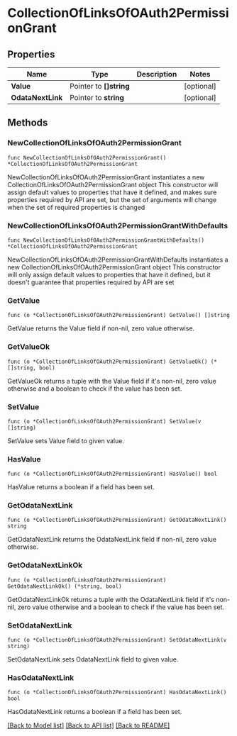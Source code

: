 # CollectionOfLinksOfOAuth2PermissionGrant

## Properties

Name | Type | Description | Notes
------------ | ------------- | ------------- | -------------
**Value** | Pointer to **[]string** |  | [optional] 
**OdataNextLink** | Pointer to **string** |  | [optional] 

## Methods

### NewCollectionOfLinksOfOAuth2PermissionGrant

`func NewCollectionOfLinksOfOAuth2PermissionGrant() *CollectionOfLinksOfOAuth2PermissionGrant`

NewCollectionOfLinksOfOAuth2PermissionGrant instantiates a new CollectionOfLinksOfOAuth2PermissionGrant object
This constructor will assign default values to properties that have it defined,
and makes sure properties required by API are set, but the set of arguments
will change when the set of required properties is changed

### NewCollectionOfLinksOfOAuth2PermissionGrantWithDefaults

`func NewCollectionOfLinksOfOAuth2PermissionGrantWithDefaults() *CollectionOfLinksOfOAuth2PermissionGrant`

NewCollectionOfLinksOfOAuth2PermissionGrantWithDefaults instantiates a new CollectionOfLinksOfOAuth2PermissionGrant object
This constructor will only assign default values to properties that have it defined,
but it doesn't guarantee that properties required by API are set

### GetValue

`func (o *CollectionOfLinksOfOAuth2PermissionGrant) GetValue() []string`

GetValue returns the Value field if non-nil, zero value otherwise.

### GetValueOk

`func (o *CollectionOfLinksOfOAuth2PermissionGrant) GetValueOk() (*[]string, bool)`

GetValueOk returns a tuple with the Value field if it's non-nil, zero value otherwise
and a boolean to check if the value has been set.

### SetValue

`func (o *CollectionOfLinksOfOAuth2PermissionGrant) SetValue(v []string)`

SetValue sets Value field to given value.

### HasValue

`func (o *CollectionOfLinksOfOAuth2PermissionGrant) HasValue() bool`

HasValue returns a boolean if a field has been set.

### GetOdataNextLink

`func (o *CollectionOfLinksOfOAuth2PermissionGrant) GetOdataNextLink() string`

GetOdataNextLink returns the OdataNextLink field if non-nil, zero value otherwise.

### GetOdataNextLinkOk

`func (o *CollectionOfLinksOfOAuth2PermissionGrant) GetOdataNextLinkOk() (*string, bool)`

GetOdataNextLinkOk returns a tuple with the OdataNextLink field if it's non-nil, zero value otherwise
and a boolean to check if the value has been set.

### SetOdataNextLink

`func (o *CollectionOfLinksOfOAuth2PermissionGrant) SetOdataNextLink(v string)`

SetOdataNextLink sets OdataNextLink field to given value.

### HasOdataNextLink

`func (o *CollectionOfLinksOfOAuth2PermissionGrant) HasOdataNextLink() bool`

HasOdataNextLink returns a boolean if a field has been set.


[[Back to Model list]](../README.md#documentation-for-models) [[Back to API list]](../README.md#documentation-for-api-endpoints) [[Back to README]](../README.md)


